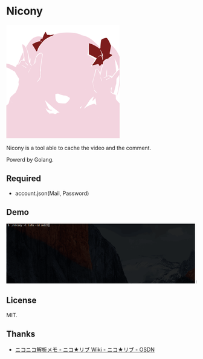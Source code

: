 # Nicony

![](./img/logo.png)

Nicony is a tool able to cache the video and the comment.

Powerd by Golang.

## Required

- account.json(Mail, Password)

## Demo

![](./img/demo.gif)

## License

MIT.

## Thanks

- [ニコニコ解析メモ - ニコ★リブ Wiki - ニコ★リブ - OSDN](https://osdn.jp/projects/nicolib/wiki/%E3%83%8B%E3%82%B3%E3%83%8B%E3%82%B3%E8%A7%A3%E6%9E%90%E3%83%A1%E3%83%A2)
